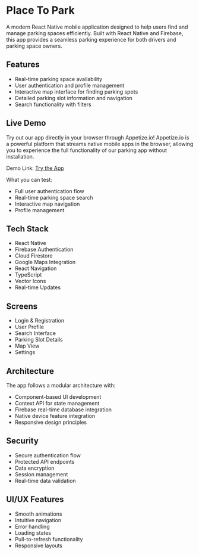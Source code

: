 # Place To Park 

A modern React Native mobile application designed to help users find and manage parking spaces efficiently. Built with React Native and Firebase, this app provides a seamless parking experience for both drivers and parking space owners.

## Features

- Real-time parking space availability
- User authentication and profile management
- Interactive map interface for finding parking spots
- Detailed parking slot information and navigation
- Search functionality with filters

## Live Demo

Try out our app directly in your browser through Appetize.io! Appetize.io is a powerful platform that streams native mobile apps in the browser, allowing you to experience the full functionality of our parking app without installation.

Demo Link: [Try the App](https://appetize.io/app/b_pu7suzguf4eykphkzft2ybkqla?device=pixel8pro&osVersion=14.0&scale=auto&orientation=portrait&location=40.4777,-3.6883&autoplay=true)

What you can test:

- Full user authentication flow
- Real-time parking space search
- Interactive map navigation
- Profile management

## Tech Stack

- React Native
- Firebase Authentication
- Cloud Firestore
- Google Maps Integration
- React Navigation
- TypeScript
- Vector Icons
- Real-time Updates

## Screens

- Login & Registration
- User Profile
- Search Interface
- Parking Slot Details
- Map View
- Settings

## Architecture

The app follows a modular architecture with:

- Component-based UI development
- Context API for state management
- Firebase real-time database integration
- Native device feature integration
- Responsive design principles

## Security

- Secure authentication flow
- Protected API endpoints
- Data encryption
- Session management
- Real-time data validation

## UI/UX Features

- Smooth animations
- Intuitive navigation
- Error handling
- Loading states
- Pull-to-refresh functionality
- Responsive layouts
